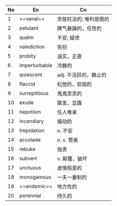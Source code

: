 | No  | En            | Cn            |
| --- | ------------- | ------------- |
| 1   | ==venal==     | 贪赃枉法的; 唯利是图的  |
| 2   | petulant      | 脾气暴躁的，任性的     |
| 3   | qualm         | 不安;  疑虑       |
| 4   | valediction   | 告别            |
| 5   | probity       | 诚实，正直         |
| 6   | imperturbable | 冷静的           |
| 7   | quiescent     | adj. 不活跃的，静止的 |
| 8   | flaccid       | 松弛的，软弱的       |
| 9   | surreptitious | 鬼鬼祟祟的         |
| 10  | exude         | 散发，显露         |
| 11  | nepotism      | 任人唯亲          |
| 12  | incendiary    | 煽动的           |
| 13  | trepidation   | n. 不安         |
| 14  | accolade      | n. v. 赞美      |
| 15  | rebuke        | 指责            |
| 16  | subvert       | v. 颠覆，破坏      |
| 17  | unctuous      | 虚情假意的         |
| 18  | monogamous    | 一夫一妻制的        |
| 19  | ==endemic==   | 地方性的          |
| 20  | perennial     | 持久的           |
